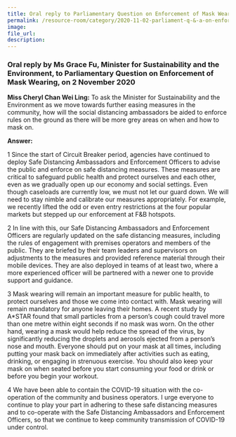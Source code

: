 ```yaml
---  
title: Oral reply to Parliamentary Question on Enforcement of Mask Wearing by Ms Grace Fu, Minister for Sustainability and the Environment  
permalink: /resource-room/category/2020-11-02-parliament-q-&-a-on-enforcement-of-mask-wearing/  
image:  
file_url:  
description:  
---  
```


### Oral reply by Ms Grace Fu, Minister for Sustainability and the Environment, to Parliamentary Question on Enforcement of Mask Wearing, on 2 November 2020  

**Miss Cheryl Chan Wei Ling:** To ask the Minister for Sustainability and the Environment as we move towards further easing measures in the community, how will the social distancing ambassadors be aided to enforce rules on the ground as there will be more grey areas on when and how to mask on.  

**Answer:**  

1 Since the start of Circuit Breaker period, agencies have continued to deploy Safe Distancing Ambassadors and Enforcement Officers to advise the public and enforce on safe distancing measures.  These measures are critical to safeguard public health and protect ourselves and each other, even as we gradually open up our economy and social settings.  Even though caseloads are currently low, we must not let our guard down. We will need to stay nimble and calibrate our measures appropriately.  For example, we recently lifted the odd or even entry restrictions at the four popular markets but stepped up our enforcement at F&B hotspots.  

2 In line with this, our Safe Distancing Ambassadors and Enforcement Officers are regularly updated on the safe distancing measures, including the rules of engagement with premises operators and members of the public.  They are briefed by their team leaders and supervisors on adjustments to the measures and provided reference material through their mobile devices.  They are also deployed in teams of at least two, where a more experienced officer will be partnered with a newer one to provide support and guidance.  

3 Mask wearing will remain an important measure for public health, to protect ourselves and those we come into contact with. Mask wearing will remain mandatory for anyone leaving their homes.  A recent study by A*STAR found that small particles from a person’s cough could travel more than one metre within eight seconds if no mask was worn.  On the other hand, wearing a mask would help reduce the spread of the virus, by significantly reducing the droplets and aerosols ejected from a person’s nose and mouth.  Everyone should put on your mask at all times, including putting your mask back on immediately after activities such as eating, drinking, or engaging in strenuous exercise.  You should also keep your mask on when seated before you start consuming your food or drink or before you begin your workout.  

4 We have been able to contain the COVID-19 situation with the co-operation of the community and business operators.   I urge everyone to continue to play your part in adhering to these safe distancing measures and to co-operate with the Safe Distancing Ambassadors and Enforcement Officers, so that we continue to keep community transmission of COVID-19 under control.  

